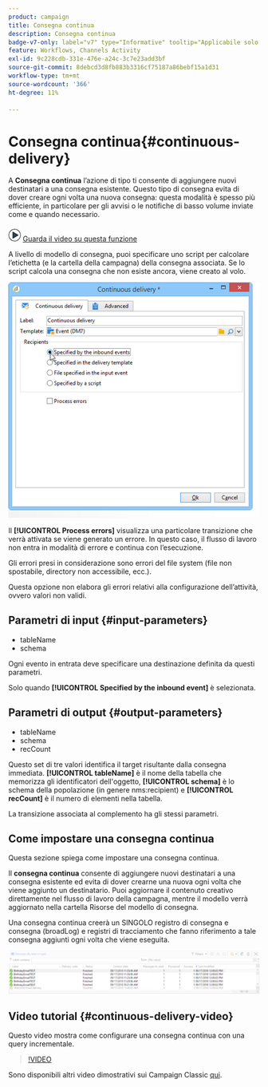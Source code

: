 ```yaml
---
product: campaign
title: Consegna continua
description: Consegna continua
badge-v7-only: label="v7" type="Informative" tooltip="Applicabile solo a Campaign Classic v7"
feature: Workflows, Channels Activity
exl-id: 9c228cdb-331e-476e-a24c-3c7e23add3bf
source-git-commit: 8debcd3d8fb883b3316cf75187a86bebf15a1d31
workflow-type: tm+mt
source-wordcount: '366'
ht-degree: 11%

---
```


# Consegna continua{#continuous-delivery}



A **Consegna continua** l’azione di tipo ti consente di aggiungere nuovi destinatari a una consegna esistente. Questo tipo di consegna evita di dover creare ogni volta una nuova consegna: questa modalità è spesso più efficiente, in particolare per gli avvisi o le notifiche di basso volume inviate come e quando necessario.

![](assets/do-not-localize/how-to-video.png) [Guarda il video su questa funzione](#continuous-delivery-video)

A livello di modello di consegna, puoi specificare uno script per calcolare l’etichetta (e la cartella della campagna) della consegna associata. Se lo script calcola una consegna che non esiste ancora, viene creato al volo.

![](assets/edit_diffusion_fil.png)

Il **[!UICONTROL Process errors]** visualizza una particolare transizione che verrà attivata se viene generato un errore. In questo caso, il flusso di lavoro non entra in modalità di errore e continua con l’esecuzione.

Gli errori presi in considerazione sono errori del file system (file non spostabile, directory non accessibile, ecc.).

Questa opzione non elabora gli errori relativi alla configurazione dell’attività, ovvero valori non validi.

## Parametri di input {#input-parameters}

* tableName
* schema

Ogni evento in entrata deve specificare una destinazione definita da questi parametri.

Solo quando **[!UICONTROL Specified by the inbound event]** è selezionata.

## Parametri di output {#output-parameters}

* tableName
* schema
* recCount

Questo set di tre valori identifica il target risultante dalla consegna immediata. **[!UICONTROL tableName]** è il nome della tabella che memorizza gli identificatori dell&#39;oggetto, **[!UICONTROL schema]** è lo schema della popolazione (in genere nms:recipient) e **[!UICONTROL recCount]** è il numero di elementi nella tabella.

La transizione associata al complemento ha gli stessi parametri.

## Come impostare una consegna continua

Questa sezione spiega come impostare una consegna continua.

Il **consegna continua** consente di aggiungere nuovi destinatari a una consegna esistente ed evita di dover crearne una nuova ogni volta che viene aggiunto un destinatario. Puoi aggiornare il contenuto creativo direttamente nel flusso di lavoro della campagna, mentre il modello verrà aggiornato nella cartella Risorse del modello di consegna.

Una consegna continua creerà un SINGOLO registro di consegna e consegna (broadLog) e registri di tracciamento che fanno riferimento a tale consegna aggiunti ogni volta che viene eseguita.

![Consegna continua](assets/delivery_continuous.jpg)

## Video tutorial {#continuous-delivery-video}

Questo video mostra come configurare una consegna continua con una query incrementale.

>[!VIDEO](https://video.tv.adobe.com/v/25039?quality=12)

Sono disponibili altri video dimostrativi sui Campaign Classic [qui](https://experienceleague.adobe.com/docs/campaign-classic-learn/tutorials/overview.html?lang=it).
